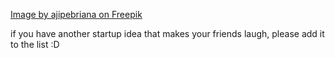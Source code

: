 <a href="https://www.freepik.com/free-vector/hand-painted-beaver-design_975540.htm#fromView=keyword&page=1&position=30&uuid=b794fafe-ed70-425b-987e-431f674a4dd8">Image by ajipebriana on Freepik</a>

if you have another startup idea that makes your friends laugh, please add it to the list :D

